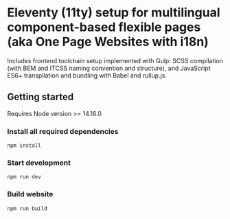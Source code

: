 # Eleventy (11ty) setup for multilingual component-based flexible pages (aka One Page Websites with i18n)
Includes frontend toolchain setup implemented with Gulp: SCSS compilation (with BEM and ITCSS naming convention and structure), and JavaScript ES6+ transpilation and bundling with Babel and rullup.js.
## Getting started
Requires Node version >= 14.16.0
### Install all required dependencies
    npm install
### Start development
    npm run dev

### Build website
    npm run build
